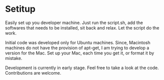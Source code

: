 # Setitup

Easily set up you developer machine.
Just run the script.sh, add the softwares that needs to be installed, sit back and relax. Let the script do the work.

Initial code was developed only for Ubuntu machines. Since, Macintosh machines do not have the provision of apt-get, I am trying to develop a version for the Mac. Set up your Mac, each time you get it, or format it by mistake. 

Development is currently in early stage. Feel free to take a look at the code. Contributions are welcome.

